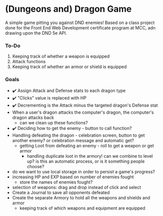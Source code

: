 # (Dungeons and) Dragon Game
 A simple game pitting you against DND enemies! Based on a class project done for the Front End Web Development certificate program at MCC, adn drawing upon the DND 5e API.

 ### To-Do
 1. Keeping track of whether a weapon is equipped
 2. Attack functions
 3. Keeping track of whether an armor or shield is equipped

 ### Goals
  - ✔️ Assign Attack and Defense stats to each dragon type
  - ✔️ "Clicks" value is replaced with HP
  - ✔️ Decrementing is the Attack minus the targeted dragon's Defense stat
  - When a user's dragon attacks the computer's dragon, the computer's dragon attacks back
    - can we clean up these functions?
  - ✔️ Deciding how to get the enemy - button to call function?
  - Handling defeating the dragon - celebration screen, button to get another enemy? or celebration message and automatic get?
    - getting Loot from defeating an enemy - roll to get a weapon or get armor
      - handling duplicate loot in the armory! can we combine to level up? is this an automatic process, or is it something people choose?
  - do we want to use local storage in order to persist a game's progress?
  - increasing HP and EXP based on number of enemies fought
    - store the names of enemies fought?
  - selection of weapons: drag and drop instead of click and select
  - Create a Journal to save all opponents defeated
  - Create the separate Armory to hold all the weapons and shields and armor
    - keeping track of which weapons and equipment are equipped